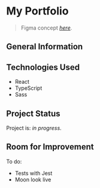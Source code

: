 # My Portfolio

> Figma concept [_here_](https://www.figma.com/file/0e86XBBgbFlklmEfcOYXPo/My-portfolio?node-id=0%3A1).
<!-- > Live demo [_here_](https://). -->

## General Information

## Technologies Used
- React
- TypeScript
- Sass

<!-- ## Features
List the ready features here:
- Awesome feature 1
- Awesome feature 2
- Awesome feature 3 -->

## Project Status
Project is: _in progress_.

## Room for Improvement

To do:
- Tests with Jest
- Moon look live

<!-- ## Contact
Created by [@flynerdpl](https://www.flynerd.pl/) - feel free to contact me! -->

<!-- ## License -->
<!-- This project is open source and available under the [... License](). -->